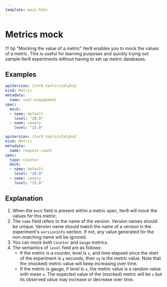 ```yaml
---
template: main.html
---
```


# Metrics mock

!!! tip "Mocking the value of a metric"
    Iter8 enables you to mock the values of a metric. This is useful for learning purposes and quickly trying out sample Iter8 experiments without having to set up metric databases.

## Examples

```yaml linenums="1"
apiVersion: iter8.tools/v2alpha2
kind: Metric
metadata:
  name: user-engagement
spec:
  mock:
  - name: default
    level: "20.0"
  - name: canary
    level: "15.0"
```

```yaml linenums="1"
apiVersion: iter8.tools/v2alpha2
kind: Metric
metadata:
  name: request-count
spec:
  type: Counter
  mock:
  - name: default
    level: "20.0"
  - name: canary
    level: "15.0"
```

## Explanation
1. When the `mock` field is present within a metric spec, Iter8 will mock the values for this metric.
2. The `name` field refers to the name of the version. Version names should be unique. Version name should match the name of a version in the experiment's `versionInfo` section. If not, any value generated for the non-matching name will be ignored.
3. You can mock both `Counter` and `Gauge` metrics.
4. The semantics of `level` field are as follows:
	* If the metric is a counter, level is `x`, and time elapsed since the start of the experiment is `y` seconds, then `xy` is the metric value. Note that the (mocked) metric value will keep increasing over time.
	* If the metric is gauge, if level is `x`, the metric value is a random value with mean `x`. The expected value of the (mocked) metric will be `x` but its observed value may increase or decrease over time.